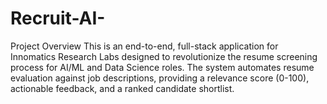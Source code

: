 # Recruit-AI-
Project Overview This is an end-to-end, full-stack application for Innomatics Research Labs designed to revolutionize the resume screening process for AI/ML and Data Science roles. The system automates resume evaluation against job descriptions, providing a relevance score (0-100), actionable feedback, and a ranked candidate shortlist.
